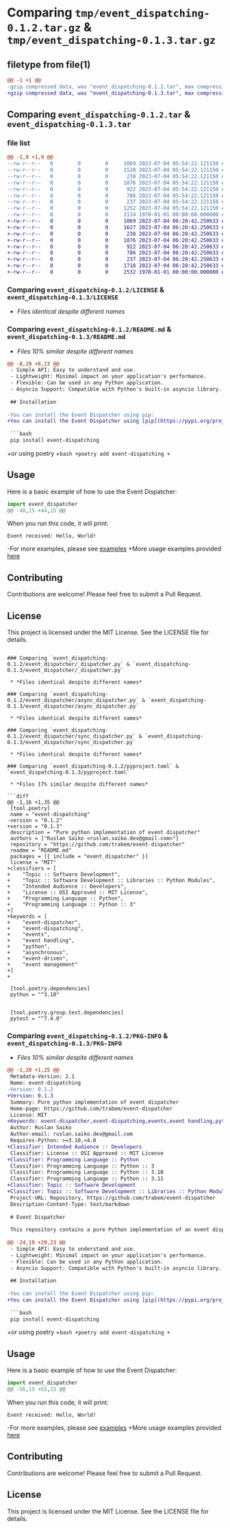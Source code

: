 # Comparing `tmp/event_dispatching-0.1.2.tar.gz` & `tmp/event_dispatching-0.1.3.tar.gz`

## filetype from file(1)

```diff
@@ -1 +1 @@
-gzip compressed data, was "event_dispatching-0.1.2.tar", max compression
+gzip compressed data, was "event_dispatching-0.1.3.tar", max compression
```

## Comparing `event_dispatching-0.1.2.tar` & `event_dispatching-0.1.3.tar`

### file list

```diff
@@ -1,9 +1,9 @@
--rw-r--r--   0        0        0     1069 2023-07-04 05:54:22.121150 event_dispatching-0.1.2/LICENSE
--rw-r--r--   0        0        0     1528 2023-07-04 05:54:22.121150 event_dispatching-0.1.2/README.md
--rw-r--r--   0        0        0      238 2023-07-04 05:54:22.121150 event_dispatching-0.1.2/event_dispatcher/__init__.py
--rw-r--r--   0        0        0     1876 2023-07-04 05:54:22.121150 event_dispatching-0.1.2/event_dispatcher/_dispatcher.py
--rw-r--r--   0        0        0      922 2023-07-04 05:54:22.121150 event_dispatching-0.1.2/event_dispatcher/async_dispatcher.py
--rw-r--r--   0        0        0      786 2023-07-04 05:54:22.121150 event_dispatching-0.1.2/event_dispatcher/sync_dispatcher.py
--rw-r--r--   0        0        0      237 2023-07-04 05:54:22.121150 event_dispatching-0.1.2/event_dispatcher/types.py
--rw-r--r--   0        0        0     1252 2023-07-04 05:54:22.121150 event_dispatching-0.1.2/pyproject.toml
--rw-r--r--   0        0        0     2114 1970-01-01 00:00:00.000000 event_dispatching-0.1.2/PKG-INFO
+-rw-r--r--   0        0        0     1069 2023-07-04 06:20:42.250633 event_dispatching-0.1.3/LICENSE
+-rw-r--r--   0        0        0     1627 2023-07-04 06:20:42.250633 event_dispatching-0.1.3/README.md
+-rw-r--r--   0        0        0      238 2023-07-04 06:20:42.250633 event_dispatching-0.1.3/event_dispatcher/__init__.py
+-rw-r--r--   0        0        0     1876 2023-07-04 06:20:42.250633 event_dispatching-0.1.3/event_dispatcher/_dispatcher.py
+-rw-r--r--   0        0        0      922 2023-07-04 06:20:42.250633 event_dispatching-0.1.3/event_dispatcher/async_dispatcher.py
+-rw-r--r--   0        0        0      786 2023-07-04 06:20:42.250633 event_dispatching-0.1.3/event_dispatcher/sync_dispatcher.py
+-rw-r--r--   0        0        0      237 2023-07-04 06:20:42.250633 event_dispatching-0.1.3/event_dispatcher/types.py
+-rw-r--r--   0        0        0     1718 2023-07-04 06:20:42.250633 event_dispatching-0.1.3/pyproject.toml
+-rw-r--r--   0        0        0     2532 1970-01-01 00:00:00.000000 event_dispatching-0.1.3/PKG-INFO
```

### Comparing `event_dispatching-0.1.2/LICENSE` & `event_dispatching-0.1.3/LICENSE`

 * *Files identical despite different names*

### Comparing `event_dispatching-0.1.2/README.md` & `event_dispatching-0.1.3/README.md`

 * *Files 10% similar despite different names*

```diff
@@ -8,19 +8,23 @@
 - Simple API: Easy to understand and use.
 - Lightweight: Minimal impact on your application's performance.
 - Flexible: Can be used in any Python application.
 - Asyncio Support: Compatible with Python's built-in asyncio library.
 
 ## Installation
 
-You can install the Event Dispatcher using pip:
+You can install the Event Dispatcher using [pip](https://pypi.org/project/event-dispatching/):
 
 ```bash
 pip install event-dispatching
 ```
+or using poetry
+```bash
+poetry add event-dispatching
+```
 
 ## Usage
 
 Here is a basic example of how to use the Event Dispatcher:
 
 ```python
 import event_dispatcher
@@ -40,15 +44,15 @@
 ```
 
 When you run this code, it will print:
 
 ```
 Event received: Hello, World!
 ```
-For more examples, please see [examples](https://github.com/trabem/event-dispatcher/tree/main/examples)
+More usage examples provided [here](https://github.com/trabem/event-dispatcher/tree/main/examples)
 ## Contributing
 
 Contributions are welcome! Please feel free to submit a Pull Request.
 
 ## License
 
 This project is licensed under the MIT License. See the LICENSE file for details.
```

### Comparing `event_dispatching-0.1.2/event_dispatcher/_dispatcher.py` & `event_dispatching-0.1.3/event_dispatcher/_dispatcher.py`

 * *Files identical despite different names*

### Comparing `event_dispatching-0.1.2/event_dispatcher/async_dispatcher.py` & `event_dispatching-0.1.3/event_dispatcher/async_dispatcher.py`

 * *Files identical despite different names*

### Comparing `event_dispatching-0.1.2/event_dispatcher/sync_dispatcher.py` & `event_dispatching-0.1.3/event_dispatcher/sync_dispatcher.py`

 * *Files identical despite different names*

### Comparing `event_dispatching-0.1.2/pyproject.toml` & `event_dispatching-0.1.3/pyproject.toml`

 * *Files 17% similar despite different names*

```diff
@@ -1,16 +1,35 @@
 [tool.poetry]
 name = "event-dispatching"
-version = "0.1.2"
+version = "0.1.3"
 description = "Pure python implementation of event dispatcher"
 authors = ["Ruslan Saiko <ruslan.saiko.dev@gmail.com>"]
 repository = "https://github.com/trabem/event-dispatcher"
 readme = "README.md"
 packages = [{ include = "event_dispatcher" }]
 license = "MIT"
+classifiers = [
+    "Topic :: Software Development",
+    "Topic :: Software Development :: Libraries :: Python Modules",
+    "Intended Audience :: Developers",
+    "License :: OSI Approved :: MIT License",
+    "Programming Language :: Python",
+    "Programming Language :: Python :: 3"
+]
+keywords = [
+    "event-dispatcher",
+    "event-dispatching",
+    "events",
+    "event handling",
+    "python",
+    "asynchronous",
+    "event-driven",
+    "event management"
+]
+
 
 [tool.poetry.dependencies]
 python = "^3.10"
 
 
 [tool.poetry.group.test.dependencies]
 pytest = "^7.4.0"
```

### Comparing `event_dispatching-0.1.2/PKG-INFO` & `event_dispatching-0.1.3/PKG-INFO`

 * *Files 10% similar despite different names*

```diff
@@ -1,20 +1,25 @@
 Metadata-Version: 2.1
 Name: event-dispatching
-Version: 0.1.2
+Version: 0.1.3
 Summary: Pure python implementation of event dispatcher
 Home-page: https://github.com/trabem/event-dispatcher
 License: MIT
+Keywords: event-dispatcher,event-dispatching,events,event handling,python,asynchronous,event-driven,event management
 Author: Ruslan Saiko
 Author-email: ruslan.saiko.dev@gmail.com
 Requires-Python: >=3.10,<4.0
+Classifier: Intended Audience :: Developers
 Classifier: License :: OSI Approved :: MIT License
+Classifier: Programming Language :: Python
 Classifier: Programming Language :: Python :: 3
 Classifier: Programming Language :: Python :: 3.10
 Classifier: Programming Language :: Python :: 3.11
+Classifier: Topic :: Software Development
+Classifier: Topic :: Software Development :: Libraries :: Python Modules
 Project-URL: Repository, https://github.com/trabem/event-dispatcher
 Description-Content-Type: text/markdown
 
 # Event Dispatcher
 
 This repository contains a pure Python implementation of an event dispatcher. The event dispatcher allows you to create a simple event-driven architecture in your Python applications. It allows you to decouple your application components, making your code cleaner and easier to maintain.
 
@@ -24,19 +29,23 @@
 - Simple API: Easy to understand and use.
 - Lightweight: Minimal impact on your application's performance.
 - Flexible: Can be used in any Python application.
 - Asyncio Support: Compatible with Python's built-in asyncio library.
 
 ## Installation
 
-You can install the Event Dispatcher using pip:
+You can install the Event Dispatcher using [pip](https://pypi.org/project/event-dispatching/):
 
 ```bash
 pip install event-dispatching
 ```
+or using poetry
+```bash
+poetry add event-dispatching
+```
 
 ## Usage
 
 Here is a basic example of how to use the Event Dispatcher:
 
 ```python
 import event_dispatcher
@@ -56,15 +65,15 @@
 ```
 
 When you run this code, it will print:
 
 ```
 Event received: Hello, World!
 ```
-For more examples, please see [examples](https://github.com/trabem/event-dispatcher/tree/main/examples)
+More usage examples provided [here](https://github.com/trabem/event-dispatcher/tree/main/examples)
 ## Contributing
 
 Contributions are welcome! Please feel free to submit a Pull Request.
 
 ## License
 
 This project is licensed under the MIT License. See the LICENSE file for details.
```

